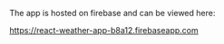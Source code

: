 

The app is hosted on firebase and can be viewed here:

https://react-weather-app-b8a12.firebaseapp.com
